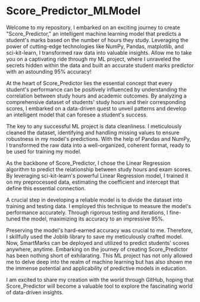 # Score_Predictor_MLModel

Welcome to my repository, I embarked on an exciting journey to create "Score_Predictor," an intelligent machine learning model that predicts a student's marks based on the number of hours they study. Leveraging the power of cutting-edge technologies like NumPy, Pandas, matplotlib, and sci-kit-learn, I transformed raw data into valuable insights. Allow me to take you on a captivating ride through my ML project, where I unraveled the secrets hidden within the data and built an accurate student marks predictor with an astounding 95% accuracy!

At the heart of Score_Predictor lies the essential concept that every student's performance can be positively influenced by understanding the correlation between study hours and academic outcomes. By analyzing a comprehensive dataset of students' study hours and their corresponding scores, I embarked on a data-driven quest to unveil patterns and develop an intelligent model that can foresee a student's success.

The key to any successful ML project is data cleanliness. I meticulously cleaned the dataset, identifying and handling missing values to ensure robustness in my model's predictions. With the help of Pandas and NumPy, I transformed the raw data into a well-organized, coherent format, ready to be used for training my model.

As the backbone of Score_Predictor, I chose the Linear Regression algorithm to predict the relationship between study hours and exam scores. By leveraging sci-kit-learn's powerful Linear Regression model, I trained it on my preprocessed data, estimating the coefficient and intercept that define this essential connection.

A crucial step in developing a reliable model is to divide the dataset into training and testing data. I employed this technique to measure the model's performance accurately. Through rigorous testing and iterations, I fine-tuned the model, maximizing its accuracy to an impressive 95%.

Preserving the model's hard-earned accuracy was crucial to me. Therefore, I skillfully used the Joblib library to save my meticulously crafted model. Now, SmartMarks can be deployed and utilized to predict students' scores anywhere, anytime.
Embarking on the journey of creating Score_Predictor has been nothing short of exhilarating. This ML project has not only allowed me to delve deep into the realm of machine learning but has also shown me the immense potential and applicability of predictive models in education.

I am excited to share my creation with the world through GitHub, hoping that Score_Predictor will become a valuable tool to explore the fascinating world of data-driven insights.
